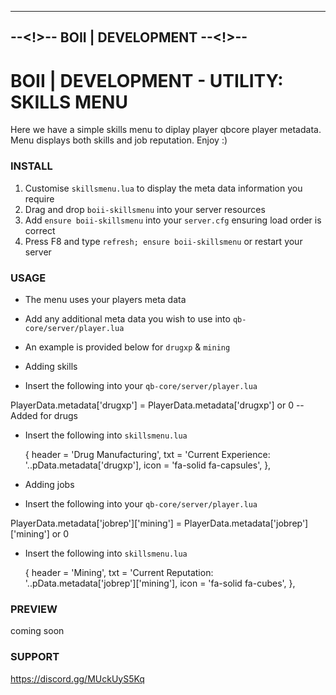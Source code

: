 ----------------------------------
--<!>-- BOII | DEVELOPMENT --<!>--
----------------------------------

# BOII | DEVELOPMENT - UTILITY: SKILLS MENU

Here we have a simple skills menu to diplay player qbcore player metadata.
Menu displays both skills and job reputation.
Enjoy :) 

### INSTALL ###

1) Customise `skillsmenu.lua` to display the meta data information you require
2) Drag and drop `boii-skillsmenu` into your server resources
3) Add `ensure boii-skillsmenu` into your `server.cfg` ensuring load order is correct
4) Press F8 and type `refresh; ensure boii-skillsmenu` or restart your server

### USAGE ###
- The menu uses your players meta data
- Add any additional meta data you wish to use into `qb-core/server/player.lua`
- An example is provided below for `drugxp` & `mining`

- Adding skills
- Insert the following into your `qb-core/server/player.lua`

PlayerData.metadata['drugxp'] = PlayerData.metadata['drugxp'] or 0 -- Added for drugs

- Insert the following into `skillsmenu.lua`

    {
        header = 'Drug Manufacturing',
        txt = 'Current Experience: '..pData.metadata['drugxp'],
        icon = 'fa-solid fa-capsules',
    },

- Adding jobs
- Insert the following into your `qb-core/server/player.lua`

PlayerData.metadata['jobrep']['mining'] = PlayerData.metadata['jobrep']['mining'] or 0

- Insert the following into `skillsmenu.lua`

    {
        header = 'Mining',
        txt = 'Current Reputation: '..pData.metadata['jobrep']['mining'],
        icon = 'fa-solid fa-cubes',
    },

### PREVIEW ###
coming soon

### SUPPORT ###
https://discord.gg/MUckUyS5Kq
